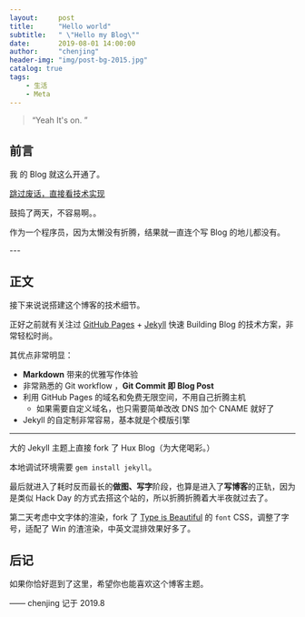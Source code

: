 ```yaml
---
layout:     post
title:      "Hello world"
subtitle:   " \"Hello my Blog\""
date:       2019-08-01 14:00:00
author:     "chenjing"
header-img: "img/post-bg-2015.jpg"
catalog: true
tags:
    - 生活
    - Meta
---
```


> “Yeah It's on. ”


## 前言

我 的 Blog 就这么开通了。

[跳过废话，直接看技术实现 ](#build) 

鼓捣了两天，不容易啊。。


作为一个程序员，因为太懒没有折腾，结果就一直连个写 Blog 的地儿都没有。


<p id = "build"></p>
---

## 正文

接下来说说搭建这个博客的技术细节。  

正好之前就有关注过 [GitHub Pages](https://pages.github.com/) + [Jekyll](http://jekyllrb.com/) 快速 Building Blog 的技术方案，非常轻松时尚。

其优点非常明显：

* **Markdown** 带来的优雅写作体验
* 非常熟悉的 Git workflow ，**Git Commit 即 Blog Post**
* 利用 GitHub Pages 的域名和免费无限空间，不用自己折腾主机
	* 如果需要自定义域名，也只需要简单改改 DNS 加个 CNAME 就好了 
* Jekyll 的自定制非常容易，基本就是个模版引擎


---


大的 Jekyll 主题上直接 fork 了 Hux Blog（为大佬喝彩。）

本地调试环境需要 `gem install jekyll`。

最后就进入了耗时反而最长的**做图、写字**阶段，也算是进入了**写博客**的正轨，因为是类似 Hack Day 的方式去搭这个站的，所以折腾折腾着大半夜就过去了。

第二天考虑中文字体的渲染，fork 了 [Type is Beautiful](http://www.typeisbeautiful.com/) 的 `font` CSS，调整了字号，适配了 Win 的渣渲染，中英文混排效果好多了。


## 后记

如果你恰好逛到了这里，希望你也能喜欢这个博客主题。

—— chenjing 记于 2019.8


